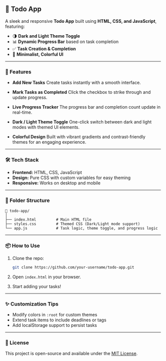 

## 📝 Todo App

A sleek and responsive **Todo App** built using **HTML, CSS, and JavaScript**, featuring:

* 🌗 **Dark and Light Theme Toggle**
* 📊 **Dynamic Progress Bar** based on task completion
* ✅ **Task Creation & Completion**
* 🧹 **Minimalist, Colorful UI**

---

### 🚀 Features

* **Add New Tasks**
  Create tasks instantly with a smooth interface.

* **Mark Tasks as Completed**
  Click the checkbox to strike through and update progress.

* **Live Progress Tracker**
  The progress bar and completion count update in real-time.

* **Dark / Light Theme Toggle**
  One-click switch between dark and light modes with themed UI elements.

* **Colorful Design**
  Built with vibrant gradients and contrast-friendly themes for an engaging experience.

---

### 🛠️ Tech Stack

* **Frontend:** HTML, CSS, JavaScript
* **Design:** Pure CSS with custom variables for easy theming
* **Responsive:** Works on desktop and mobile

---

### 📂 Folder Structure

```
📁 todo-app/
│
├── index.html         # Main HTML file
├── styles.css         # Themed CSS (Dark/Light mode support)
└── app.js             # Task logic, theme toggle, and progress logic
```

---

### 📦 How to Use

1. Clone the repo:

   ```bash
   git clone https://github.com/your-username/todo-app.git
   ```

2. Open `index.html` in your browser.

3. Start adding your tasks!

---

### ✨ Customization Tips

* Modify colors in `:root` for custom themes
* Extend task items to include deadlines or tags
* Add localStorage support to persist tasks

---

### 📃 License

This project is open-source and available under the [MIT License](LICENSE).

